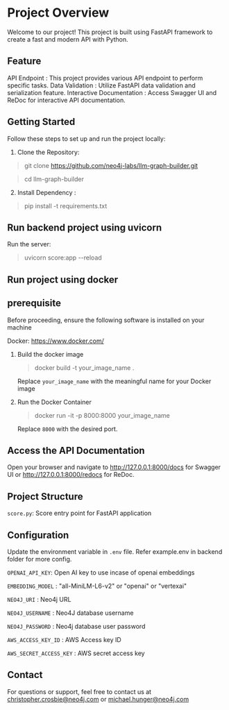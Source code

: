 # Project Overview

Welcome to our project! This project is built using FastAPI framework to create a fast and modern API with Python.

## Feature

API Endpoint : This project provides various API endpoint to perform specific tasks.
Data Validation : Utilize FastAPI data validation and serialization feature.
Interactive Documentation : Access Swagger UI and ReDoc for interactive API documentation.

## Getting Started

Follow these steps to set up and run the project locally:

1. Clone the Repository:

> git clone https://github.com/neo4j-labs/llm-graph-builder.git

> cd llm-graph-builder

2. Install Dependency :

> pip install -t requirements.txt

## Run backend project using uvicorn

Run the server:

> uvicorn score:app --reload

## Run project using docker

## prerequisite

Before proceeding, ensure the following software is installed on your machine

Docker: https://www.docker.com/

1. Build the docker image

   > docker build -t your_image_name .

   Replace `your_image_name` with the meaningful name for your Docker image

2. Run the Docker Container

   > docker run -it -p 8000:8000 your_image_name

   Replace `8000` with the desired port.

## Access the API Documentation

Open your browser and navigate to
http://127.0.0.1:8000/docs for Swagger UI or
http://127.0.0.1:8000/redocs for ReDoc.

## Project Structure

`score.py`: Score entry point for FastAPI application

## Configuration

Update the environment variable in `.env` file. Refer example.env in backend folder for more config.

`OPENAI_API_KEY`: Open AI key to use incase of openai embeddings

`EMBEDDING_MODEL` : "all-MiniLM-L6-v2" or "openai" or "vertexai"

`NEO4J_URI` : Neo4j URL

`NEO4J_USERNAME` : Neo4J database username

`NEO4J_PASSWORD` : Neo4j database user password

`AWS_ACCESS_KEY_ID` : AWS Access key ID

`AWS_SECRET_ACCESS_KEY` : AWS secret access key

## Contact

For questions or support, feel free to contact us at christopher.crosbie@neo4j.com or michael.hunger@neo4j.com
